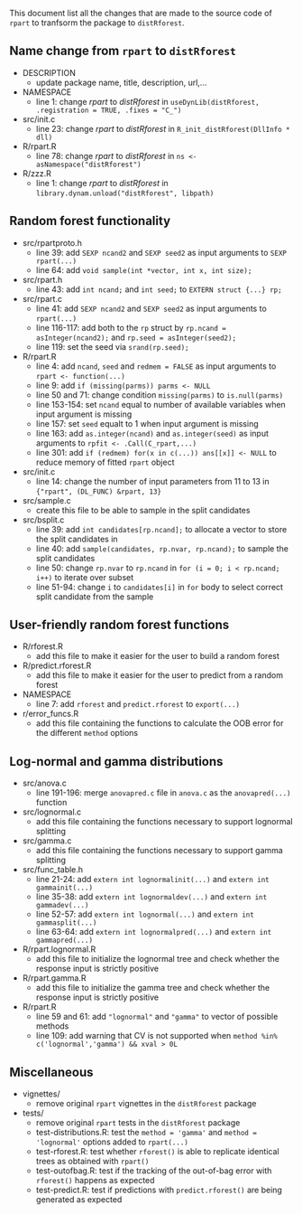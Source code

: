 This document list all the changes that are made to the source code of `rpart` to tranfsorm the package to `distRforest`.

Name change from `rpart` to `distRforest`
-----------------------------------------

-   DESCRIPTION
    -   update package name, title, description, url,...
-   NAMESPACE
    -   line 1: change *rpart* to *distRforest* in `useDynLib(distRforest, .registration = TRUE, .fixes = "C_")`
-   src/init.c
    -   line 23: change *rpart* to *distRforest* in `R_init_distRforest(DllInfo * dll)`
-   R/rpart.R
    -   line 78: change *rpart* to *distRforest* in `ns <- asNamespace("distRforest")`
-   R/zzz.R
    -   line 1: change *rpart* to *distRforest* in `library.dynam.unload("distRforest", libpath)`

Random forest functionality
---------------------------

-   src/rpartproto.h
    -   line 39: add `SEXP ncand2` and `SEXP seed2` as input arguments to `SEXP rpart(...)`
    -   line 64: add `void sample(int *vector, int x, int size);`
-   src/rpart.h
    -   line 43: add `int ncand;` and `int seed;` to `EXTERN struct {...} rp;`
-   src/rpart.c
    -   line 41: add `SEXP ncand2` and `SEXP seed2` as input arguments to `rpart(...)`
    -   line 116-117: add both to the `rp` struct by `rp.ncand = asInteger(ncand2);` and `rp.seed = asInteger(seed2);`
    -   line 119: set the seed via `srand(rp.seed);`
-   R/rpart.R
    -   line 4: add `ncand`, `seed` and `redmem = FALSE` as input arguments to `rpart <- function(...)`
    -   line 9: add `if (missing(parms)) parms <- NULL`
    -   line 50 and 71: change condition `missing(parms)` to `is.null(parms)`
    -   line 153-154: set `ncand` equal to number of available variables when input argument is missing
    -   line 157: set `seed` equalt to 1 when input argument is missing
    -   line 163: add `as.integer(ncand)` and `as.integer(seed)` as input arguments to `rpfit <- .Call(C_rpart,...)`
    -   line 301: add `if (redmem) for(x in c(...)) ans[[x]] <- NULL` to reduce memory of fitted `rpart` object
-   src/init.c
    -   line 14: change the number of input parameters from 11 to 13 in `{"rpart", (DL_FUNC) &rpart, 13}`
-   src/sample.c
    -   create this file to be able to sample in the split candidates
-   src/bsplit.c
    -   line 39: add `int candidates[rp.ncand];` to allocate a vector to store the split candidates in
    -   line 40: add `sample(candidates, rp.nvar, rp.ncand);` to sample the split candidates
    -   line 50: change `rp.nvar` to `rp.ncand` in `for (i = 0; i < rp.ncand; i++)` to iterate over subset
    -   line 51-94: change `i` to `candidates[i]` in `for` body to select correct split candidate from the sample

User-friendly random forest functions
-------------------------------------

-   R/rforest.R
    -   add this file to make it easier for the user to build a random forest
-   R/predict.rforest.R
    -   add this file to make it easier for the user to predict from a random forest
-   NAMESPACE
    -   line 7: add `rforest` and `predict.rforest` to `export(...)`
-   r/error\_funcs.R
    -   add this file containing the functions to calculate the OOB error for the different `method` options

Log-normal and gamma distributions
----------------------------------

-   src/anova.c
    -   line 191-196: merge `anovapred.c` file in `anova.c` as the `anovapred(...)` function
-   src/lognormal.c
    -   add this file containing the functions necessary to support lognormal splitting
-   src/gamma.c
    -   add this file containing the functions necessary to support gamma splitting
-   src/func\_table.h
    -   line 21-24: add `extern int lognormalinit(...)` and `extern int gammainit(...)`
    -   line 35-38: add `extern int lognormaldev(...)` and `extern int gammadev(...)`
    -   line 52-57: add `extern int lognormal(...)` and `extern int gammasplit(...)`
    -   line 63-64: add `extern int lognormalpred(...)` and `extern int gammapred(...)`
-   R/rpart.lognormal.R
    -   add this file to initialize the lognormal tree and check whether the response input is strictly positive
-   R/rpart.gamma.R
    -   add this file to initialize the gamma tree and check whether the response input is strictly positive
-   R/rpart.R
    -   line 59 and 61: add `"lognormal"` and `"gamma"` to vector of possible methods
    -   line 109: add warning that CV is not supported when `method %in% c('lognormal','gamma') && xval > 0L`

Miscellaneous
-------------

-   vignettes/
    -   remove original `rpart` vignettes in the `distRforest` package
-   tests/
    -   remove original `rpart` tests in the `distRforest` package
    -   test-distributions.R: test the `method = 'gamma'` and `method = 'lognormal'` options added to `rpart(...)`
    -   test-rforest.R: test whether `rforest()` is able to replicate identical trees as obtained with `rpart()`
    -   test-outofbag.R: test if the tracking of the out-of-bag error with `rforest()` happens as expected
    -   test-predict.R: test if predictions with `predict.rforest()` are being generated as expected
